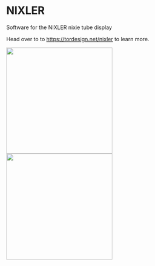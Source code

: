 # NIXLER
Software for the NIXLER nixie tube display

Head over to to https://tordesign.net/nixler to learn more.

<img src="https://tordesign.net/wp-content/uploads/2020/03/NIXLER_website_header.jpg"  height="280"/> <img src="https://tordesign.net/wp-content/uploads/2020/02/NIXLER_pcbway2.jpg"  height="280"/>

